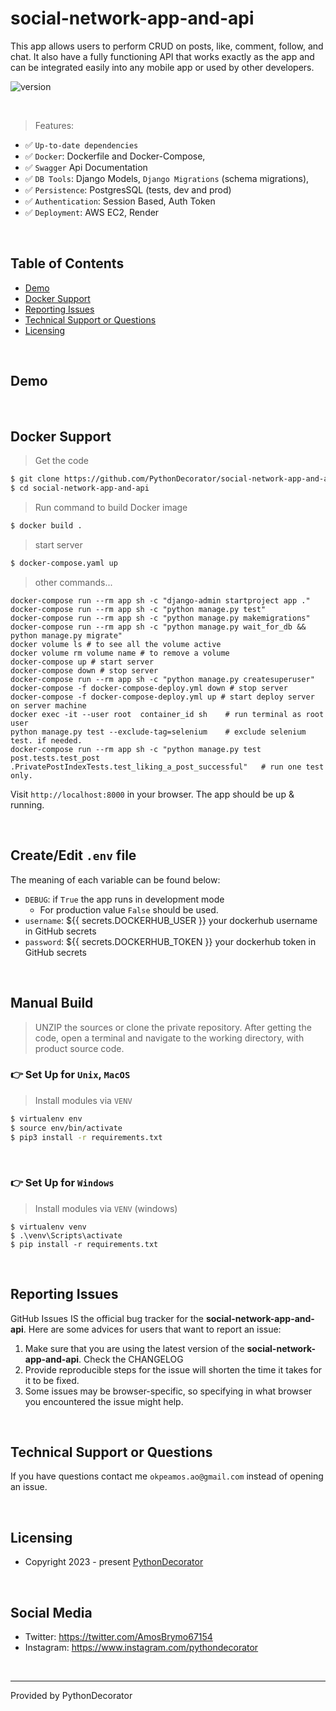 # social-network-app-and-api

This app allows users to perform CRUD on posts, like, comment, follow, and chat. It also have a fully functioning API
that works exactly as the app and can be integrated easily into any mobile app or used by other developers.

![version](https://img.shields.io/badge/version-1.0.0-blue.svg)

<br />

> Features:

- ✅ `Up-to-date dependencies`
- ✅ `Docker`: Dockerfile and Docker-Compose,
- ✅ `Swagger` Api Documentation
- ✅ `DB Tools`: Django Models, `Django Migrations` (schema migrations),
- ✅ `Persistence`: PostgresSQL (tests, dev and prod)
- ✅ `Authentication`: Session Based, Auth Token
- ✅ `Deployment`: AWS EC2, Render

<br />

## Table of Contents

* [Demo](#demo)
* [Docker Support](#Docker-Support)
* [Reporting Issues](#reporting-issues)
* [Technical Support or Questions](#technical-support-or-questions)
* [Licensing](#licensing)

<br />

## Demo

<br />

## Docker Support

> Get the code

```bash
$ git clone https://github.com/PythonDecorator/social-network-app-and-api.git
$ cd social-network-app-and-api
```

> Run command to build Docker image

```bash
$ docker build .
```

> start server

```bash
$ docker-compose.yaml up
```

> other commands...

```
docker-compose run --rm app sh -c "django-admin startproject app ."
docker-compose run --rm app sh -c "python manage.py test"
docker-compose run --rm app sh -c "python manage.py makemigrations"
docker-compose run --rm app sh -c "python manage.py wait_for_db && python manage.py migrate"
docker volume ls # to see all the volume active
docker volume rm volume name # to remove a volume
docker-compose up # start server
docker-compose down # stop server
docker-compose run --rm app sh -c "python manage.py createsuperuser"
docker-compose -f docker-compose-deploy.yml down # stop server
docker-compose -f docker-compose-deploy.yml up # start deploy server on server machine
docker exec -it --user root  container_id sh    # run terminal as root user
python manage.py test --exclude-tag=selenium    # exclude selenium test. if needed.
docker-compose run --rm app sh -c "python manage.py test post.tests.test_post
.PrivatePostIndexTests.test_liking_a_post_successful"   # run one test only.

```

Visit `http://localhost:8000` in your browser. The app should be up & running.

<br />

## Create/Edit `.env` file

The meaning of each variable can be found below:

- `DEBUG`: if `True` the app runs in development mode
    - For production value `False` should be used.
- `username`: ${{ secrets.DOCKERHUB_USER }} your dockerhub username in GitHub secrets
- `password`: ${{ secrets.DOCKERHUB_TOKEN }} your dockerhub token in GitHub secrets

<br />

## Manual Build

> UNZIP the sources or clone the private repository. After getting the code, open a terminal and navigate to the working
> directory, with product source code.

### 👉 Set Up for `Unix`, `MacOS`

> Install modules via `VENV`

```bash
$ virtualenv env
$ source env/bin/activate
$ pip3 install -r requirements.txt
```

<br />

### 👉 Set Up for `Windows`

> Install modules via `VENV` (windows)

```
$ virtualenv venv
$ .\venv\Scripts\activate
$ pip install -r requirements.txt
```

<br />

## Reporting Issues

GitHub Issues IS the official bug tracker for the **social-network-app-and-api**. Here are some advices for users that want
to report an issue:

1. Make sure that you are using the latest version of the **social-network-app-and-api**. Check the CHANGELOG
2. Provide reproducible steps for the issue will shorten the time it takes for it to be fixed.
3. Some issues may be browser-specific, so specifying in what browser you encountered the issue might help.

<br />

## Technical Support or Questions

If you have questions contact me `okpeamos.ao@gmail.com` instead of opening an issue.

<br />

## Licensing

- Copyright 2023 - present [PythonDecorator](https://github.com/PythonDecorator)

<br />

## Social Media

- Twitter: <https://twitter.com/AmosBrymo67154>
- Instagram: <https://www.instagram.com/pythondecorator>

<br />

---
Provided by PythonDecorator




